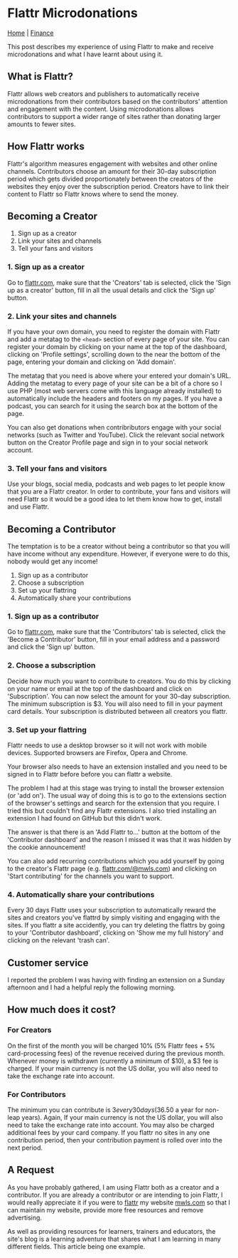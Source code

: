 <link rel="StyleSheet" href="css/pdf.css" type="text/css">

# Flattr Microdonations
[Home](https://mwlsdotcom.github.io/) | [Finance](https://mwlsdotcom.github.io/finance)

This post describes my experience of using Flattr to make and receive microdonations and what I have learnt about using it.

## What is Flattr?

Flattr allows web creators and publishers to automatically receive microdonations from their contributors based on the contributors' attention and engagement with the content. Using microdonations allows contributors to support a wider range of sites rather than donating larger amounts to fewer sites.

## How Flattr works

Flattr's algorithm measures engagement with websites and other online channels. Contributors choose an amount for their 30-day subscription period which gets divided proportionately between the creators of the websites they enjoy over the subscription period. Creators have to link their content to Flattr so Flattr knows where to send the money.

## Becoming a Creator

1. Sign up as a creator
2. Link your sites and channels
3. Tell your fans and visitors

### 1. Sign up as a creator

Go to [flattr.com](https://flattr.com/), make sure that the 'Creators' tab is selected, click the 'Sign up as a creator' button, fill in all the usual details and click the 'Sign up' button.

### 2. Link your sites and channels

If you have your own domain, you need to register the domain with Flattr and add a metatag to the ```<head>``` section of every page of your site. You can register your domain by clicking on your name at the top of the dashboard, clicking on 'Profile settings', scrolling down to the near the bottom of the page, entering your domain and clicking on 'Add domain'.

The metatag that you need is above where your entered your domain's URL. Adding the metatag to every page of your site can be a bit of a chore so I use PHP (most web servers come with this language already installed) to automatically include the headers and footers on my pages. If you have a podcast, you can search for it using the search box at the bottom of the page.

You can also get donations when contribributors engage with your social networks (such as Twitter and YouTube). Click the relevant social network button on the Creator Profile page and sign in to your social network account.

### 3. Tell your fans and visitors

Use your blogs, social media, podcasts and web pages to let people know that you are a Flattr creator. In order to contribute, your fans and visitors will need Flattr so it would be a good idea to let them know how to get, install and use Flattr.

## Becoming a Contributor

The temptation is to be a creator without being a contributor so that you will have income without any expenditure. However, if everyone were to do this, nobody would get any income!

1. Sign up as a contributor
2. Choose a subscription
3. Set up your flattring
4. Automatically share your contributions

### 1. Sign up as a contributor

Go to [flattr.com](https://flattr.com/), make sure that the 'Contributors' tab is selected, click the 'Become a Contributor' button, fill in your email address and a password and click the 'Sign up' button.


### 2. Choose a subscription

Decide how much you want to contribute to creators. You do this by clicking on your name or email at the top of the dashboard and click on 'Subscription'. You can now select the amount for your 30-day subscription. The minimum subscription is $3. You will also need to fill in your payment card details. Your subscription is distributed between all creators you flattr.

### 3. Set up your flattring

Flattr needs to use a desktop browser so it will not work with mobile devices. Supported browsers are Firefox, Opera and Chrome. 

Your browser also needs to have an extension installed and you need to be signed in to Flattr before before you can flattr a website.

The problem I had at this stage was trying to install the browser extension (or 'add on'). The usual way of doing this is to go to the extensions section of the browser's settings and search for the extension that you require. I tried this but couldn't find any Flattr extensions. I also tried installing an extension I had found on GitHub but this didn't work.

The answer is that there is an 'Add Flattr to...' button at the bottom of the 'Contributor dashboard' and the reason I missed it was that it was hidden by the cookie announcement!

You can also add recurring contributions which you add yourself by going to the creator's Flattr page (e.g. <a href=https://flattr.com/@mwls.com>flattr.com/@mwls.com</a>) and clicking on 'Start contributing' for the channels you want to support.

### 4. Automatically share your contributions

Every 30 days Flattr uses your subscription to automatically reward the sites and creators you've flattrd by simply visiting and engaging with the sites. If you flattr a site accidently, you can try deleting the flattrs by going to your 'Contributor dashboard', clicking on 'Show me my full history' and clicking on the relevant 'trash can'.
 
## Customer service

I reported the problem I was having with finding an extension on a Sunday afternoon and I had a helpful reply the following morning.

## How much does it cost?

### For Creators

On the first of the month you will be charged 10% (5% Flattr fees + 5% card-processing fees) of the revenue received during the previous month. Whenever money is withdrawn (currently a minimum of $10), a $3 fee is charged. If your main currency is not the US dollar, you will also need to take the exchange rate into account.
 
### For Contributors

The minimum you can contribute is $3 every 30 days ($36.50 a year for non-leap years). Again, If your main currency is not the US dollar, you will also need to take the exchange rate into account. You may also be charged additional fees by your card company. If you flattr no sites in any one contribution period, then your contribution payment is rolled over into the next period.

## A Request

As you have probably gathered, I am using Flattr both as a creator and a contributor. If you are already a contributor or are intending to join Flattr, I would really appreciate it if you were to [flattr](https://flattr.com/@mwls.com) my website [mwls.com](https://mwls.com) so that I can maintain my website, provide more free resources and remove advertising.

As well as providing resources for learners, trainers and educators, the site's blog is a learning adventure that shares what I am learning in many different fields. This article being one example.

